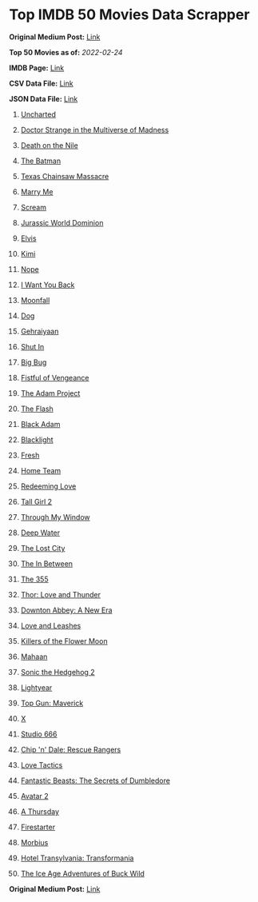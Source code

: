 # Top IMDB 50 Movies Data Scrapper

**Original Medium Post:** [Link](https://medium.com/@nishantsahoo/which-movie-should-i-watch-5c83a3c0f5b1) 

**Top 50 Movies as of:** _2022-02-24_

**IMDB Page:** [Link](http://www.imdb.com/search/title?release_date=2022,2022&title_type=feature)

**CSV Data File:** [Link](/Data/data.csv)

**JSON Data File:** [Link](/Data/data.json)

1. [Uncharted](https://www.imdb.com/title/tt1464335/?ref_=adv_li_tt)

2. [Doctor Strange in the Multiverse of Madness](https://www.imdb.com/title/tt9419884/?ref_=adv_li_tt)

3. [Death on the Nile](https://www.imdb.com/title/tt7657566/?ref_=adv_li_tt)

4. [The Batman](https://www.imdb.com/title/tt1877830/?ref_=adv_li_tt)

5. [Texas Chainsaw Massacre](https://www.imdb.com/title/tt11755740/?ref_=adv_li_tt)

6. [Marry Me](https://www.imdb.com/title/tt10223460/?ref_=adv_li_tt)

7. [Scream](https://www.imdb.com/title/tt11245972/?ref_=adv_li_tt)

8. [Jurassic World Dominion](https://www.imdb.com/title/tt8041270/?ref_=adv_li_tt)

9. [Elvis](https://www.imdb.com/title/tt3704428/?ref_=adv_li_tt)

10. [Kimi](https://www.imdb.com/title/tt14128670/?ref_=adv_li_tt)

11. [Nope](https://www.imdb.com/title/tt10954984/?ref_=adv_li_tt)

12. [I Want You Back](https://www.imdb.com/title/tt6462958/?ref_=adv_li_tt)

13. [Moonfall](https://www.imdb.com/title/tt5834426/?ref_=adv_li_tt)

14. [Dog](https://www.imdb.com/title/tt11252248/?ref_=adv_li_tt)

15. [Gehraiyaan](https://www.imdb.com/title/tt10733228/?ref_=adv_li_tt)

16. [Shut In](https://www.imdb.com/title/tt10131024/?ref_=adv_li_tt)

17. [Big Bug](https://www.imdb.com/title/tt11541872/?ref_=adv_li_tt)

18. [Fistful of Vengeance](https://www.imdb.com/title/tt14158554/?ref_=adv_li_tt)

19. [The Adam Project](https://www.imdb.com/title/tt2463208/?ref_=adv_li_tt)

20. [The Flash](https://www.imdb.com/title/tt0439572/?ref_=adv_li_tt)

21. [Black Adam](https://www.imdb.com/title/tt6443346/?ref_=adv_li_tt)

22. [Blacklight](https://www.imdb.com/title/tt14060094/?ref_=adv_li_tt)

23. [Fresh](https://www.imdb.com/title/tt13403046/?ref_=adv_li_tt)

24. [Home Team](https://www.imdb.com/title/tt14592064/?ref_=adv_li_tt)

25. [Redeeming Love](https://www.imdb.com/title/tt11365186/?ref_=adv_li_tt)

26. [Tall Girl 2](https://www.imdb.com/title/tt16085592/?ref_=adv_li_tt)

27. [Through My Window](https://www.imdb.com/title/tt14463484/?ref_=adv_li_tt)

28. [Deep Water](https://www.imdb.com/title/tt2180339/?ref_=adv_li_tt)

29. [The Lost City](https://www.imdb.com/title/tt13320622/?ref_=adv_li_tt)

30. [The In Between](https://www.imdb.com/title/tt8851148/?ref_=adv_li_tt)

31. [The 355](https://www.imdb.com/title/tt8356942/?ref_=adv_li_tt)

32. [Thor: Love and Thunder](https://www.imdb.com/title/tt10648342/?ref_=adv_li_tt)

33. [Downton Abbey: A New Era](https://www.imdb.com/title/tt11703710/?ref_=adv_li_tt)

34. [Love and Leashes](https://www.imdb.com/title/tt15553956/?ref_=adv_li_tt)

35. [Killers of the Flower Moon](https://www.imdb.com/title/tt5537002/?ref_=adv_li_tt)

36. [Mahaan](https://www.imdb.com/title/tt12472554/?ref_=adv_li_tt)

37. [Sonic the Hedgehog 2](https://www.imdb.com/title/tt12412888/?ref_=adv_li_tt)

38. [Lightyear](https://www.imdb.com/title/tt10298810/?ref_=adv_li_tt)

39. [Top Gun: Maverick](https://www.imdb.com/title/tt1745960/?ref_=adv_li_tt)

40. [X](https://www.imdb.com/title/tt13560574/?ref_=adv_li_tt)

41. [Studio 666](https://www.imdb.com/title/tt15374070/?ref_=adv_li_tt)

42. [Chip 'n' Dale: Rescue Rangers](https://www.imdb.com/title/tt3513500/?ref_=adv_li_tt)

43. [Love Tactics](https://www.imdb.com/title/tt14486678/?ref_=adv_li_tt)

44. [Fantastic Beasts: The Secrets of Dumbledore](https://www.imdb.com/title/tt4123432/?ref_=adv_li_tt)

45. [Avatar 2](https://www.imdb.com/title/tt1630029/?ref_=adv_li_tt)

46. [A Thursday](https://www.imdb.com/title/tt13028258/?ref_=adv_li_tt)

47. [Firestarter](https://www.imdb.com/title/tt1798632/?ref_=adv_li_tt)

48. [Morbius](https://www.imdb.com/title/tt5108870/?ref_=adv_li_tt)

49. [Hotel Transylvania: Transformania](https://www.imdb.com/title/tt9848626/?ref_=adv_li_tt)

50. [The Ice Age Adventures of Buck Wild](https://www.imdb.com/title/tt13634480/?ref_=adv_li_tt)

**Original Medium Post:** [Link](https://medium.com/@nishantsahoo/which-movie-should-i-watch-5c83a3c0f5b1) 
